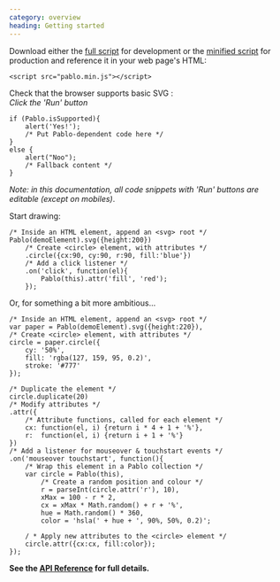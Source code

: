 ```yaml
--- 
category: overview
heading: Getting started
---
```


Download either the <a href="http://pablojs.com/downloads/pablo.js" target="_blank">full script</a> for development or the <a href="http://pablojs.com/downloads/pablo.min.js" target="_blank">minified script</a> for production and reference it in your web page's HTML:

    <script src="pablo.min.js"></script>

Check that the browser supports basic SVG <a id="has-browser-support" href="http://caniuse.com/#search=svg" target="_blank"> </a>:  
_Click the 'Run' button_

    if (Pablo.isSupported){
        alert('Yes!');
        /* Put Pablo-dependent code here */
    }
    else {
        alert("Noo");
        /* Fallback content */
    }

<script>
    if ('addEventListener' in document){
        document.addEventListener('DOMContentLoaded', function(){
            isSupportedText = Pablo.isSupported ? ' (yours does)' : "yours doesn't";
            document.getElementById('has-browser-support').textContent = isSupportedText;
        }, false);
    }
</script>

_Note: in this documentation, all code snippets with 'Run' buttons are editable (except on mobiles)_.

Start drawing:

    /* Inside an HTML element, append an <svg> root */
    Pablo(demoElement).svg({height:200})
        /* Create <circle> element, with attributes */
        .circle({cx:90, cy:90, r:90, fill:'blue'})
        /* Add a click listener */
        .on('click', function(el){
            Pablo(this).attr('fill', 'red');
        });

Or, for something a bit more ambitious... 

    /* Inside an HTML element, append an <svg> root */
    var paper = Pablo(demoElement).svg({height:220}),
    /* Create <circle> element, with attributes */
    circle = paper.circle({
        cy: '50%',
        fill: 'rgba(127, 159, 95, 0.2)',
        stroke: '#777'
    });

    /* Duplicate the element */
    circle.duplicate(20)
    /* Modify attributes */
    .attr({
        /* Attribute functions, called for each element */
        cx: function(el, i) {return i * 4 + 1 + '%'},
        r:  function(el, i) {return i + 1 + '%'}
    })
    /* Add a listener for mouseover & touchstart events */
    .on('mouseover touchstart', function(){
        /* Wrap this element in a Pablo collection */
        var circle = Pablo(this),
            /* Create a random position and colour */
            r = parseInt(circle.attr('r'), 10),
            xMax = 100 - r * 2,
            cx = xMax * Math.random() + r + '%',
            hue = Math.random() * 360,
            color = 'hsla(' + hue + ', 90%, 50%, 0.2)';

        / * Apply new attributes to the <circle> element */
        circle.attr({cx:cx, fill:color});
    });

<script>
(function(){
    if ('addEventListener' in document){
        var pElems = document.getElementsByTagName('p'),
            p = pElems[pElems.length - 1];

        document.addEventListener('DOMContentLoaded', function(){
            var jQuery = satya.jQuery,
                control = jQuery('<a>(show)</a>').appendTo(p),
                content = jQuery(p).next().hide(),
                hidden = true;

            control.on('click', function(){
                hidden = !hidden;
                if (hidden){
                    control.text('(show)');
                    content.slideUp();
                }
                else {
                    control.text('(hide)');
                    content.slideDown();
                }
            });
        }, false);
    }
}());
</script>

**See the [API Reference][api] for full details.**


[pablo-site]: http://pablojs.com
[api]: http://pablojs.com/api/